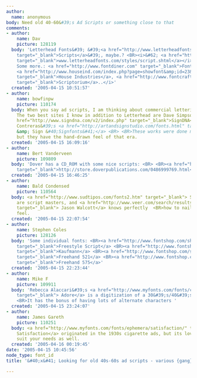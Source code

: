```yaml
---
author:
  name: anonymous
body: Need old 40-60&#39;s Ad Scripts or something close to that
comments:
- author:
    name: Dav
    picture: 128119
  body: 'Letterhead Fonts&#39; &#39;<a href="http://www.letterheadfonts.com/styles/script.shtml"
    target="_blank">Scripts</a>&#39;, maybe.? <BR><i>&#62; <a href="http://wwwletterheadfonts.com/styles/script.shtml"
    target="_blank">www.letterheadfonts.com/styles/script.shtml</a></i> <BR> <BR><i>Edit.:
    Some more.: <a href="http://www.fontdiner.com" target="_blank">Font Diner</a>,
    <a href="http://www.houseind.com/index.php?page=showfont&amp;id=23&amp;subpage=viewfonts"
    target="_blank">House Industries</a>, <a href="http://www.fontcraft.com/scriptorium/scriptfonts.html"
    target="_blank">Scriptorium</a>..</i>'
  created: '2005-04-15 10:51:57'
- author:
    name: bowfinpw
    picture: 110174
  body: When you say ad scripts, I am thinking about commercial lettering artists.
    The two best sites I know in addition to Letterhead are Dave Simpson&#39;s <a
    href="http://www.signdna.com/v2/index.php" target="_blank">SignDNA</a> and Steve
    Contreras&#39;s <a href="http://artandsignstudio.com/fonts.html" target="_blank">Art
    &amp; Sign &#40;Signfonts&#41;</a> <BR> <BR>These works were done more recently,
    but they have the hand-drawn feel of that era.
  created: '2005-04-15 16:09:16'
- author:
    name: Bert Vanderveen
    picture: 109809
  body: 'Dover has a CD_ROM with some nice scripts: <BR> <BR><a href="http://store.doverpublications.com/0486999769.html"
    target="_blank">http://store.doverpublications.com/0486999769.html</a>'
  created: '2005-04-15 16:46:25'
- author:
    name: Bald Condensed
    picture: 110564
  body: <a href="http://www.sudtipos.com/fonts2.htm" target="_blank"> Sudtipos</a>
    are script masters, and <a href="http://www.veer.com/search/results.aspx?keyword=script&amp;searchtoken=32a9212f-b9b8-496e-b204-c48bbb64626e&amp;producttype=TYP"
    target="_blank"> Jason Walcott</a> knows perfectly  <BR>how to nail the retro
    feel.
  created: '2005-04-15 22:07:54'
- author:
    name: Stephen Coles
    picture: 128126
  body: 'Some individual fonts: <BR><a href="http://www.fontshop.com/showfont.cfm?fid=ITC.102960.0.0"
    target="_blank">Freestyle Script</a> <BR><a href="http://www.fontshop.com/showfont.cfm?fid=SG.119005.0.0"
    target="_blank">Kaufmann</a> <BR><a href="http://www.fontshop.com/showfont.cfm?fid=BT.107585.0.0"
    target="_blank">Freehand 521</a> <BR><a href="http://www.fontshop.com/showfont.cfm?fid=BT.107586.0.0"
    target="_blank">Freehand 575</a>'
  created: '2005-04-15 22:23:44'
- author:
    name: Mike F
    picture: 109911
  body: 'Rebecca Alaccari&#39;s <a href="http://www.myfonts.com/fonts/canadatype/adore/"
    target="_blank"> Adore</a> is a digitization of a 30&#39;s/40&#39;s ad script.
    <BR>It has the bonus of having lots of alternate characters '
  created: '2005-04-15 23:24:07'
- author:
    name: James Gareth
    picture: 110251
  body: <a href="http://www.myfonts.com/fonts/ephemera/satisfaction/" target="_blank">
    Satisfaction</a> originated in the 1930s cigarette ads, but its lovely and may
    suit your needs as well.
  created: '2005-04-16 00:19:45'
date: '2005-04-15 10:45:56'
node_type: font_id
title: '&#40;x&#41; Looking for old 40s-60s ad scripts - various {gang}'

---
```

